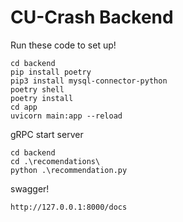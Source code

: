 # CU-Crash Backend

Run these code to set up!

```
cd backend
pip install poetry
pip3 install mysql-connector-python
poetry shell
poetry install
cd app
uvicorn main:app --reload
```

gRPC start server
```
cd backend
cd .\recomendations\
python .\recommendation.py
```

swagger!

```
http://127.0.0.1:8000/docs
```


